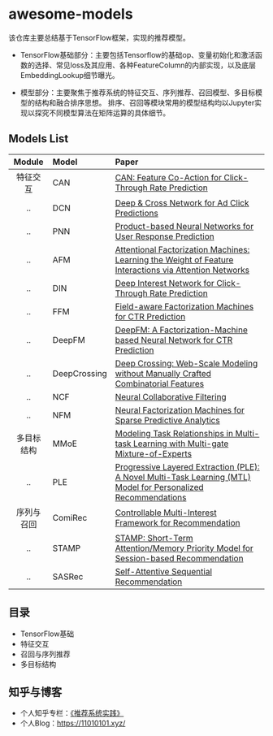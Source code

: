 # awesome-models

该仓库主要总结基于TensorFlow框架，实现的推荐模型。

- TensorFlow基础部分：主要包括Tensorflow的基础op、变量初始化和激活函数的选择、常见loss及其应用、各种FeatureColumn的内部实现，以及底层EmbeddingLookup细节曝光。

- 模型部分：主要聚焦于推荐系统的特征交互、序列推荐、召回模型、多目标模型的结构和融合排序思想。
排序、召回等模块常用的模型结构均以Jupyter实现以探究不同模型算法在矩阵运算的具体细节。

## Models List

|          Module           |          Model        | Paper
| :-----------------------: | :-------------------- | :---------|
| 特征交互 |  CAN | [CAN: Feature Co-Action for Click-Through Rate Prediction](https://arxiv.org/abs/2011.05625)|
| .. | DCN | [Deep & Cross Network for Ad Click Predictions](https://arxiv.org/pdf/1708.05123.pdf)|
| .. | PNN | [Product-based Neural Networks for User Response Prediction](https://arxiv.org/pdf/1611.00144.pdf) |
| .. | AFM | [Attentional Factorization Machines: Learning the Weight of Feature Interactions via Attention Networks](https://arxiv.org/pdf/1708.04617.pdf)  |
| .. | DIN | [Deep Interest Network for Click-Through Rate Prediction](https://arxiv.org/pdf/1706.06978.pdf) |
| .. | FFM | [Field-aware Factorization Machines for CTR Prediction](http://dx.doi.org/10.1145/2959100.2959134)|
| .. |DeepFM|[DeepFM: A Factorization-Machine based Neural Network for CTR Prediction](https://arxiv.org/abs/1703.04247) |
| .. |DeepCrossing| [Deep Crossing: Web-Scale Modeling without Manually Crafted Combinatorial Features](https://www.kdd.org/kdd2016/papers/files/adf0975-shanA.pdf)|
| .. | NCF | [Neural Collaborative Filtering](https://arxiv.org/pdf/1708.05031.pdf)|
| .. | NFM | [Neural Factorization Machines for Sparse Predictive Analytics](https://arxiv.org/abs/1708.05027)  |
|多目标结构| MMoE| [Modeling Task Relationships in Multi-task Learning with Multi-gate Mixture-of-Experts](https://dl.acm.org/doi/10.1145/3219819.3220007)  |
| .. | PLE    | [Progressive Layered Extraction (PLE): A Novel Multi-Task Learning (MTL) Model for Personalized Recommendations](https://dl.acm.org/doi/10.1145/3383313.3412236)  |
|序列与召回|ComiRec | [Controllable Multi-Interest Framework for Recommendation](https://dl.acm.org/doi/abs/10.1145/3394486.3403344)  |
| .. | STAMP | [STAMP: Short-Term Attention/Memory Priority Model for Session-based Recommendation](https://dl.acm.org/doi/10.1145/3219819.3219950)|
| .. | SASRec    | [Self-Attentive Sequential Recommendation](https://arxiv.org/abs/1808.09781)  |

## 目录
- TensorFlow基础
- 特征交互
- 召回与序列推荐
- 多目标结构

## 知乎与博客
- 个人知乎专栏：[《推荐系统实践》](https://www.zhihu.com/column/c_1432753427968999424)
- 个人Blog：https://11010101.xyz/
